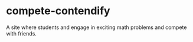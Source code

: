 # compete-contendify
A site where students and engage in exciting math problems and compete with friends.
